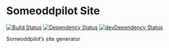 # Someoddpilot Site

[![Build Status](https://travis-ci.org/alexsomeoddpilot/someoddpilot.svg?branch=master)](https://travis-ci.org/alexsomeoddpilot/someoddpilot)
[![Dependency Status](https://david-dm.org/alexsomeoddpilot/someoddpilot.svg)](https://david-dm.org/alexsomeoddpilot/someoddpilot)
[![devDependency Status](https://david-dm.org/alexsomeoddpilot/someoddpilot/dev-status.svg)](https://david-dm.org/alexsomeoddpilot/someoddpilot#info=devDependencies)

Someoddpilot’s site generator
